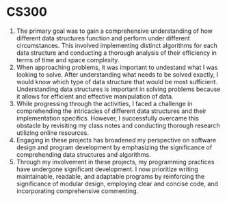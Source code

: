 # CS300
1. The primary goal was to gain a comprehensive understanding of how different data structures function and perform under different circumstances. This involved implementing distinct algorithms for each data structure and conducting a thorough analysis of their efficiency in terms of time and space complexity.
2. When approaching problems, it was important to undestand what I was looking to solve. After understanding what needs to be solved exactly, I would know which type of data structure that would be most sufficient. Understanding data structures is important in solving problems because it allows for efficient and effective manipulation of data.
3. While progressing through the activities, I faced a challenge in comprehending the intricacies of different data structures and their implementation specifics. However, I successfully overcame this obstacle by revisiting my class notes and conducting thorough research utilizing online resources.
4. Engaging in these projects has broadened my perspective on software design and program development by emphasizing the significance of comprehending data structures and algorithms.
5. Through my involvement in these projects, my programming practices have undergone significant development. I now prioritize writing maintainable, readable, and adaptable programs by reinforcing the significance of modular design, employing clear and concise code, and incorporating comprehensive commenting.
